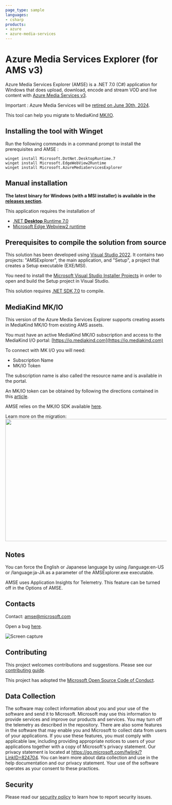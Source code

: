 ```yaml
---
page_type: sample
languages:
- csharp
products:
- azure
- azure-media-services
---
```


# Azure Media Services Explorer (for AMS v3)

Azure Media Services Explorer (AMSE) is a .NET 7.0 (C#) application for Windows that does upload, download, encode and stream VOD and live content with [Azure Media Services v3](https://azure.microsoft.com/services/media-services/).

Important : Azure Media Services will be [retired on June 30th, 2024](https://learn.microsoft.com/azure/media-services/latest/azure-media-services-retirement).

This tool can help you migrate to MediaKind [MK/IO](https://io.mediakind.com).

## Installing the tool with Winget

Run the following commands in a command prompt to install the prerequisites and AMSE :

```console
winget install Microsoft.DotNet.DesktopRuntime.7
winget install Microsoft.EdgeWebView2Runtime
winget install Microsoft.AzureMediaServicesExplorer
```

## Manual installation

**The latest binary for Windows (with a MSI installer) is available in the [releases section](https://github.com/Azure/Azure-Media-Services-Explorer/releases)**.

This application requires the installation of

- [.NET **Desktop** Runtime 7.0](https://dotnet.microsoft.com/download/dotnet/7.0)
- [Microsoft Edge Webview2 runtime](https://developer.microsoft.com/microsoft-edge/webview2/)

## Prerequisites to compile the solution from source

This solution has been developed using [Visual Studio 2022](https://visualstudio.microsoft.com/vs/). It contains two projects: "AMSExplorer", the main application, and "Setup", a project that creates a Setup executable (EXE/MSI).

You need to install the [Microsoft Visual Studio Installer Projects](https://marketplace.visualstudio.com/items?itemName=VisualStudioClient.MicrosoftVisualStudio2022InstallerProjects) in order to open and build the Setup project in Visual Studio.

This solution requires [.NET SDK 7.0](https://dotnet.microsoft.com/download/dotnet/7.0) to compile.

## MediaKind MK/IO

This version of the Azure Media Services Explorer supports creating assets in MediaKind MK/IO from existing AMS assets.

You must have an active MediaKind MK/IO subscription and access to the MediaKind I/O portal:
[https://io.mediakind.com](https://io.mediakind.com)

To connect with MK I/O you will need:

- Subscription Name
- MK/IO Token

The subscription name is also called the resource name and is available in the portal.

An MK/IO token can be obtained by following the directions contained in this [article](https://support.mediakind.com/portal/en/kb/articles/how-to-use-mkio-apis-step-by-step).

AMSE relies on the MK/IO SDK available [here](https://www.nuget.org/packages/MK.IO).

Learn more on the migration:
[<img src="https://github.com/Azure/Azure-Media-Services-Explorer/assets/8104205/6f65b990-90be-4edc-adef-ef594d49162f" width="600" height="381"
/>](https://learn-video.azurefd.net/vod/player?id=0cb909ce-ebcd-4012-baf2-5ba8a7b63d12)

## Notes

You can force the English or Japanese language by using /language:en-US or /language:ja-JA as a parameter of the AMSExplorer.exe executable.

AMSE uses Application Insights for Telemetry. This feature can be turned off in the Options of AMSE.

## Contacts

Contact: <amse@microsoft.com>

Open a bug [here](https://github.com/Azure/Azure-Media-Services-Explorer/issues/new).

![Screen capture](https://user-images.githubusercontent.com/8104205/116678834-17935c80-a9aa-11eb-9419-6c79de82b8ca.png)

## Contributing

This project welcomes contributions and suggestions. Please see our [contributing guide](CONTRIBUTING.md).

This project has adopted the [Microsoft Open Source Code of Conduct](CODE_OF_CONDUCT.md).

## Data Collection

The software may collect information about you and your use of the software and send it to Microsoft. Microsoft may use this information to provide services and improve our products and services. You may turn off the telemetry as described in the repository. There are also some features in the software that may enable you and Microsoft to collect data from users of your applications. If you use these features, you must comply with applicable law, including providing appropriate notices to users of your applications together with a copy of Microsoft's privacy statement. Our privacy statement is located at <https://go.microsoft.com/fwlink/?LinkID=824704>. You can learn more about data collection and use in the help documentation and our privacy statement. Your use of the software operates as your consent to these practices.

## Security

Please read our [security policy](SECURITY.md) to learn how to report security issues.
